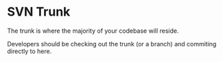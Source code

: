 # SVN Trunk

The trunk is where the majority of your codebase will reside.

Developers should be checking out the trunk (or a branch) and commiting directly to here.